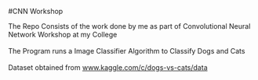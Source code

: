 #CNN Workshop

The Repo Consists of the work done by me as part of Convolutional Neural Network Workshop at my College<br>
<br>
The Program runs a Image Classifier Algorithm to Classify Dogs and Cats<br>
<br>
Dataset obtained from www.kaggle.com/c/dogs-vs-cats/data<br>
